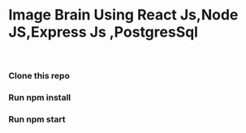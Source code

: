 <h1> Image Brain Using React Js,Node JS,Express Js ,PostgresSql </h1>
<br>
<h3>Clone this repo</h3>
<h3>Run npm install</h3>
<h3>Run npm start</h3>
